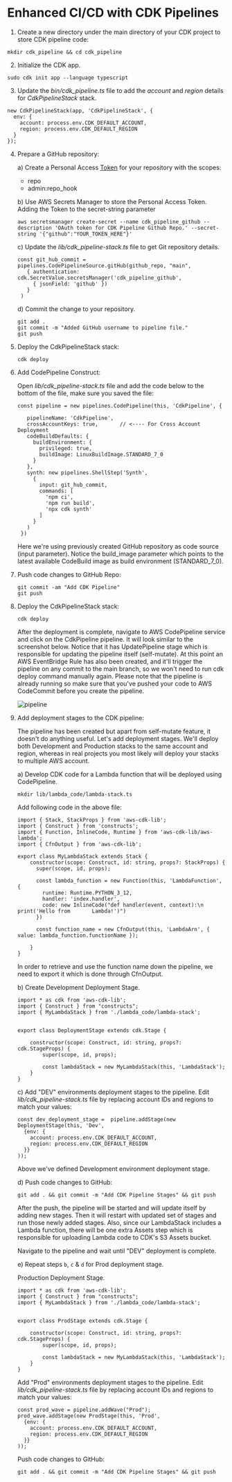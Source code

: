 # Enhanced CI/CD with CDK Pipelines

1) Create a new directory under the main directory of your CDK project to store CDK pipeline code:

```
mkdir cdk_pipeline && cd cdk_pipeline
```

2) Initialize the CDK app. 

```
sudo cdk init app --language typescript
```

3) Update the *bin/cdk_pipeline.ts* file to add the *account* and *region* details for *CdkPipelineStack* stack. 

```
new CdkPipelineStack(app, 'CdkPipelineStack', {  
  env: {
    account: process.env.CDK_DEFAULT_ACCOUNT,
    region: process.env.CDK_DEFAULT_REGION
  }
});
```

4) Prepare a GitHub repository: 
   
   a) Create a Personal Access [Token](https://docs.github.com/en/authentication/keeping-your-account-and-data-secure/managing-your-personal-access-tokens#creating-a-personal-access-token-classic) for your repository with the scopes:
      
    - repo
    - admin:repo_hook

   b) Use AWS Secrets Manager to store the Personal Access Token. Adding the Token to the secret-string parameter

   ```
   aws secretsmanager create-secret --name cdk_pipeline_github --description 'OAuth token for CDK Pipeline Github Repo.' --secret-string '{"github":"YOUR_TOKEN_HERE"}'
   ```

   c) Update the *lib/cdk_pipeline-stack.ts* file to get Git repository details. 

   ```
   const git_hub_commit = pipelines.CodePipelineSource.gitHub(github_repo, "main",
      { authentication: cdk.SecretValue.secretsManager('cdk_pipeline_github', 
        { jsonField: 'github' }) 
      }
    )
   ```

   d) Commit the change to your repository.

   ```
   git add .
   git commit -m "Added GitHub username to pipeline file."
   git push
   ```

5) Deploy the CdkPipelineStack stack:
   
   ```
   cdk deploy
   ```
6) Add CodePipeline Construct:
   
   Open *lib/cdk_pipeline-stack.ts* file and add the code below to the bottom of the file, make sure you saved the file:

   ```
   const pipeline = new pipelines.CodePipeline(this, 'CdkPipeline', {

      pipelineName: 'CdkPipeline',
      crossAccountKeys: true,       // <---- For Cross Account Deployment
      codeBuildDefaults: {
        buildEnvironment: {
          privileged: true,
          buildImage: LinuxBuildImage.STANDARD_7_0
        }
      },
      synth: new pipelines.ShellStep('Synth',
        {
          input: git_hub_commit,
          commands: [
            'npm ci',
            'npm run build',
            'npx cdk synth'
          ]
        }
      )
    })
   ```

   Here we're using previously created GitHub repository as code source (input parameter). Notice the build_image parameter which points to the latest available CodeBuild image as build environment (STANDARD_7_0).

7) Push code changes to GitHub Repo:
   
   ```
   git commit -am "Add CDK Pipeline"
   git push
   ```

8) Deploy the CdkPipelineStack stack:
   
   ```
   cdk deploy
   ```
   After the deployment is complete, navigate to AWS CodePipeline service and click on the CdkPipeline pipeline. It will look similar to the screenshot below. Notice that it has UpdatePipeline stage which is responsible for updating the pipeline itself (self-mutate). At this point an AWS EventBridge Rule has also been created, and it'll trigger the pipeline on any commit to the main branch, so we won't need to run cdk deploy command manually again. Please note that the pipeline is already running so make sure that you've pushed your code to AWS CodeCommit before you create the pipeline.

   ![pipeline](images/pipeline.png)

9) Add deployment stages to the CDK pipeline:
   
   The pipeline has been created but apart from self-mutate feature, it doesn't do anything useful. Let's add deployment stages. We'll deploy both Development and Production stacks to the same account and region, whereas in real projects you most likely will deploy your stacks to multiple AWS account.

   a) Develop CDK code for a Lambda function that will be deployed using CodePipeline.
      
      ```
      mkdir lib/lambda_code/lambda-stack.ts
      ```

      Add following code in the above file:

      ```
      import { Stack, StackProps } from 'aws-cdk-lib';
      import { Construct } from 'constructs';
      import { Function, InlineCode, Runtime } from 'aws-cdk-lib/aws-lambda';
      import { CfnOutput } from 'aws-cdk-lib';
      
      export class MyLambdaStack extends Stack {
          constructor(scope: Construct, id: string, props?: StackProps) {
            super(scope, id, props);
      
            const lambda_function = new Function(this, 'LambdaFunction', {
              runtime: Runtime.PYTHON_3_12,
              handler: 'index.handler',
              code: new InlineCode("def handler(event, context):\n    print('Hello from       Lambda!')")
            })
      
            const function_name = new CfnOutput(this, 'LambdaArn', { value: lambda_function.functionName });
      
          }
      }
      ```
      In order to retrieve and use the function name down the pipeline, we need to export it which is done through CfnOutput.

    b) Create Development Deployment Stage.

    ```
    import * as cdk from 'aws-cdk-lib';
    import { Construct } from "constructs";
    import { MyLambdaStack } from './lambda_code/lambda-stack';
    
    
    export class DeploymentStage extends cdk.Stage {
    
        constructor(scope: Construct, id: string, props?: cdk.StageProps) {
            super(scope, id, props);
            
            const lambdaStack = new MyLambdaStack(this, 'LambdaStack');
        }
    }
    ```

    c) Add "DEV" environments deployment stages to the pipeline. Edit *lib/cdk_pipeline-stack.ts* file by replacing account IDs and regions to match your values:

    ```
    const dev_deployment_stage =  pipeline.addStage(new DeploymentStage(this, 'Dev',
      {env: {
        account: process.env.CDK_DEFAULT_ACCOUNT,
        region: process.env.CDK_DEFAULT_REGION
      }}
    ));
    ```
    
    Above we've defined Development environment deployment stage.

    d) Push code changes to GitHub:

    ```
    git add . && git commit -m "Add CDK Pipeline Stages" && git push
    ```

    After the push, the pipeline will be started and will update itself by adding new stages. Then it will restart with updated set of stages and run those newly added stages. Also, since our LambdaStack includes a Lambda function, there will be one extra Assets step which is responsible for uploading Lambda code to CDK's S3 Assets bucket.

    Navigate to the pipeline and wait until "DEV" deployment is complete.

    e) Repeat steps `b`, `c` & `d` for Prod deployment stage. 
    
    Production Deployment Stage.
    ```
    import * as cdk from 'aws-cdk-lib';
    import { Construct } from "constructs";
    import { MyLambdaStack } from './lambda_code/lambda-stack';
    
    
    export class ProdStage extends cdk.Stage {
    
        constructor(scope: Construct, id: string, props?: cdk.StageProps) {
            super(scope, id, props);
    
            const lambdaStack = new MyLambdaStack(this, 'LambdaStack');
        }
    }
    ```

    Add "Prod" environments deployment stages to the pipeline. Edit *lib/cdk_pipeline-stack.ts* file by replacing account IDs and regions to match your values:

    ```
    const prod_wave = pipeline.addWave("Prod");
    prod_wave.addStage(new ProdStage(this, 'Prod',
      {env: {
        account: process.env.CDK_DEFAULT_ACCOUNT,
        region: process.env.CDK_DEFAULT_REGION
      }}
    ));
    ```

    Push code changes to GitHub:

    ```
    git add . && git commit -m "Add CDK Pipeline Stages" && git push
    ```











     



